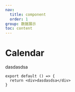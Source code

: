 ```yaml
---
nav:
  title: component
  order: 1
group: 数据展示
toc: content
---
```

# Calendar

dasdasdsa
```tsx
export default () => {
  return <div>dasdasdsa</div>
}

```